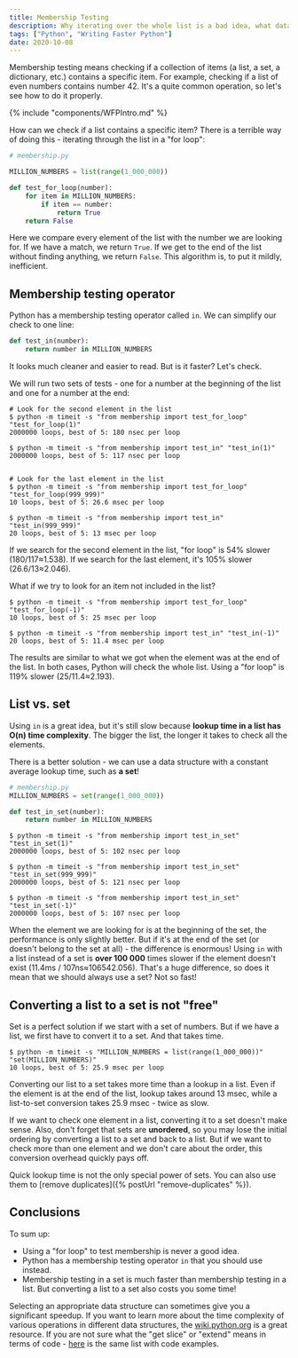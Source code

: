 ```yaml
---
title: Membership Testing
description: Why iterating over the whole list is a bad idea, what data structure is best for membership testing, and when it makes sense to use it?
tags: ["Python", "Writing Faster Python"]
date: 2020-10-08
---
```


Membership testing means checking if a collection of items (a list, a set, a dictionary, etc.) contains a specific item. For example, checking if a list of even numbers contains number 42. It's a quite common operation, so let's see how to do it properly.

{% include "components/WFPIntro.md" %}

How can we check if a list contains a specific item? There is a terrible way of doing this - iterating through the list in a "for loop":

```python
# membership.py

MILLION_NUMBERS = list(range(1_000_000))

def test_for_loop(number):
    for item in MILLION_NUMBERS:
        if item == number:
            return True
    return False
```

Here we compare every element of the list with the number we are looking for. If we have a match, we return `True`. If we get to the end of the list without finding anything, we return `False`. This algorithm is, to put it mildly, inefficient.

## Membership testing operator

Python has a membership testing operator called `in`. We can simplify our check to one line:

```python
def test_in(number):
    return number in MILLION_NUMBERS
```

It looks much cleaner and easier to read. But is it faster? Let's check.

We will run two sets of tests - one for a number at the beginning of the list and one for a number at the end:

```shell
# Look for the second element in the list
$ python -m timeit -s "from membership import test_for_loop" "test_for_loop(1)"
2000000 loops, best of 5: 180 nsec per loop

$ python -m timeit -s "from membership import test_in" "test_in(1)"
2000000 loops, best of 5: 117 nsec per loop


# Look for the last element in the list
$ python -m timeit -s "from membership import test_for_loop" "test_for_loop(999_999)"
10 loops, best of 5: 26.6 msec per loop

$ python -m timeit -s "from membership import test_in" "test_in(999_999)"
20 loops, best of 5: 13 msec per loop
```

If we search for the second element in the list, "for loop" is 54% slower (180/117≈1.538). If we search for the last element, it's 105% slower (26.6/13≈2.046).

What if we try to look for an item not included in the list?

```shell
$ python -m timeit -s "from membership import test_for_loop" "test_for_loop(-1)"
10 loops, best of 5: 25 msec per loop

$ python -m timeit -s "from membership import test_in" "test_in(-1)"
20 loops, best of 5: 11.4 msec per loop
```

The results are similar to what we got when the element was at the end of the list. In both cases, Python will check the whole list. Using a "for loop" is 119% slower (25/11.4≈2.193).

## List vs. set

Using `in` is a great idea, but it's still slow because **lookup time in a list has O(n) time complexity**. The bigger the list, the longer it takes to check all the elements.

There is a better solution - we can use a data structure with a constant average lookup time, such as **a set**!

```python
# membership.py
MILLION_NUMBERS = set(range(1_000_000))

def test_in_set(number):
    return number in MILLION_NUMBERS
```

```shell
$ python -m timeit -s "from membership import test_in_set" "test_in_set(1)"
2000000 loops, best of 5: 102 nsec per loop

$ python -m timeit -s "from membership import test_in_set" "test_in_set(999_999)"
2000000 loops, best of 5: 121 nsec per loop

$ python -m timeit -s "from membership import test_in_set" "test_in_set(-1)"
2000000 loops, best of 5: 107 nsec per loop
```

When the element we are looking for is at the beginning of the set, the performance is only slightly better. But if it's at the end of the set (or doesn't belong to the set at all) - the difference is enormous! Using `in` with a list instead of a set is **over 100&nbsp;000** times slower if the element doesn't exist (11.4ms / 107ns≈106542.056). That's a huge difference, so does it mean that we should always use a set? Not so fast!

## Converting a list to a set is not "free"

Set is a perfect solution if we start with a set of numbers. But if we have a list, we first have to convert it to a set. And that takes time.

```shell
$ python -m timeit -s "MILLION_NUMBERS = list(range(1_000_000))" "set(MILLION_NUMBERS)"
10 loops, best of 5: 25.9 msec per loop
```

Converting our list to a set takes more time than a lookup in a list. Even if the element is at the end of the list, lookup takes around 13 msec, while a list-to-set conversion takes 25.9 msec - twice as slow.

If we want to check one element in a list, converting it to a set doesn't make sense. Also, don't forget that sets are **unordered**, so you may lose the initial ordering by converting a list to a set and back to a list. But if we want to check more than one element and we don't care about the order, this conversion overhead quickly pays off.

Quick lookup time is not the only special power of sets. You can also use them to [remove duplicates]({% postUrl "remove-duplicates" %}).

## Conclusions

To sum up:

* Using a "for loop" to test membership is never a good idea.
* Python has a membership testing operator `in` that you should use instead.
* Membership testing in a set is much faster than membership testing in a list. But converting a list to a set also costs you some time!

Selecting an appropriate data structure can sometimes give you a significant speedup. If you want to learn more about the time complexity of various operations in different data structures, the [wiki.python.org](https://wiki.python.org/moin/TimeComplexity) is a great resource. If you are not sure what the "get slice" or "extend" means in terms of code - [here](https://www.ics.uci.edu/~pattis/ICS-33/lectures/complexitypython.txt) is the same list with code examples.
